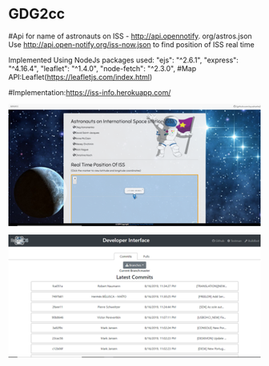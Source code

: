 # GDG2cc
#Api for name of astronauts on ISS - http://api.opennotify. org/astros.json Use http://api.open-notify.org/iss-now.json to find position of ISS real time

Implemented Using NodeJs
packages used:
"ejs": "^2.6.1",
    "express": "^4.16.4",
    "leaflet": "^1.4.0",
    "node-fetch": "^2.3.0",
#Map API:Leaflet(https://leafletjs.com/index.html)    
    
#Implementation:https://iss-info.herokuapp.com/
    
![alt text](https://github.com/ayushsnha/GDG2cc/blob/master/images/Capture.PNG)

<img src="https://github.com/ayushsnha/hellow-world/blob/master/c1.PNG" align="center"/>

